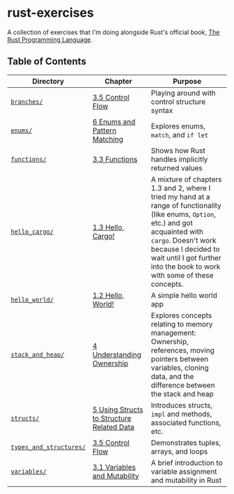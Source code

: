 # rust-exercises

A collection of exercises that I'm doing alongside Rust's official book, [The Rust Programming Language](https://doc.rust-lang.org/book/title-page.html).

## Table of Contents
| Directory | Chapter | Purpose |
|-----------|---------|---------|
| [`branches/`](branches/) | [3.5 Control Flow](https://doc.rust-lang.org/book/ch03-05-control-flow.html) | Playing around with control structure syntax |
| [`enums/`](enums/) | [6 Enums and Pattern Matching](https://doc.rust-lang.org/book/ch06-00-enums.html) | Explores enums, `match`, and `if let` |
| [`functions/`](functions/) | [3.3 Functions](https://doc.rust-lang.org/book/ch03-03-how-functions-work.html) | Shows how Rust handles implicitly returned values |
| [`hello_cargo/`](hello_cargo/) | [1.3 Hello, Cargo!](https://doc.rust-lang.org/book/ch01-03-hello-cargo.html) | A mixture of chapters 1.3 and 2, where I tried my hand at a range of functionality (like enums, `Option`, etc.) and got acquainted with `cargo`. Doesn't work because I decided to wait until I got further into the book to work with some of these concepts. |
| [`hello_world/`](hello_world/) | [1.2 Hello, World!](https://doc.rust-lang.org/book/ch01-02-hello-world.html) | A simple hello world app |
| [`stack_and_heap/`](stack_and_heap/) | [4 Understanding Ownership](https://doc.rust-lang.org/book/ch04-00-understanding-ownership.html) | Explores concepts relating to memory management: Ownership, references, moving pointers between variables, cloning data, and the difference between the stack and heap |
| [`structs/`](structs/) | [5 Using Structs to Structure Related Data](https://doc.rust-lang.org/book/ch05-00-structs.html) | Introduces structs, `impl` and methods, associated functions, etc. |
| [`types_and_structures/`](types_and_structures/) | [3.5 Control Flow](https://doc.rust-lang.org/book/ch03-05-control-flow.html) | Demonstrates tuples, arrays, and loops |
| [`variables/`](variables/) | [3.1 Variables and Mutability](https://doc.rust-lang.org/book/ch03-01-variables-and-mutability.html) | A brief introduction to variable assignment and mutability in Rust |